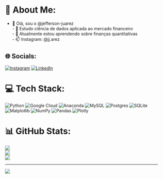 # 💫 About Me:
- 👋 Olá, sou o @jefferson-juarez<br>- 👀 Estudo ciência de dados aplicada ao mercado financeiro<br>- 🌱 Atualmente estou aprendendo sobre finanças quantitativas<br>- 📫 Instagram: @jj.arez<br>


## 🌐 Socials:
[![Instagram](https://img.shields.io/badge/Instagram-%23E4405F.svg?logo=Instagram&logoColor=white)](https://instagram.com/jj.arez) [![LinkedIn](https://img.shields.io/badge/LinkedIn-%230077B5.svg?logo=linkedin&logoColor=white)](https://linkedin.com/in/www.linkedin.com/in/jefferson-juarez/) 

# 💻 Tech Stack:
![Python](https://img.shields.io/badge/python-3670A0?style=flat&logo=python&logoColor=ffdd54) ![Google Cloud](https://img.shields.io/badge/GoogleCloud-%234285F4.svg?style=flat&logo=google-cloud&logoColor=white) ![Anaconda](https://img.shields.io/badge/Anaconda-%2344A833.svg?style=flat&logo=anaconda&logoColor=white) ![MySQL](https://img.shields.io/badge/mysql-4479A1.svg?style=flat&logo=mysql&logoColor=white) ![Postgres](https://img.shields.io/badge/postgres-%23316192.svg?style=flat&logo=postgresql&logoColor=white) ![SQLite](https://img.shields.io/badge/sqlite-%2307405e.svg?style=flat&logo=sqlite&logoColor=white) ![Matplotlib](https://img.shields.io/badge/Matplotlib-%23ffffff.svg?style=flat&logo=Matplotlib&logoColor=black) ![NumPy](https://img.shields.io/badge/numpy-%23013243.svg?style=flat&logo=numpy&logoColor=white) ![Pandas](https://img.shields.io/badge/pandas-%23150458.svg?style=flat&logo=pandas&logoColor=white) ![Plotly](https://img.shields.io/badge/Plotly-%233F4F75.svg?style=flat&logo=plotly&logoColor=white)
# 📊 GitHub Stats:
![](https://github-readme-stats.vercel.app/api?username=jefferson-juarez&theme=dark&hide_border=false&include_all_commits=false&count_private=false)<br/>
![](https://github-readme-streak-stats.herokuapp.com/?user=jefferson-juarez&theme=dark&hide_border=false)<br/>
![](https://github-readme-stats.vercel.app/api/top-langs/?username=jefferson-juarez&theme=dark&hide_border=false&include_all_commits=false&count_private=false&layout=compact)

---
[![](https://visitcount.itsvg.in/api?id=jefferson-juarez&icon=0&color=0)](https://visitcount.itsvg.in)

<!-- Proudly created with GPRM ( https://gprm.itsvg.in ) -->